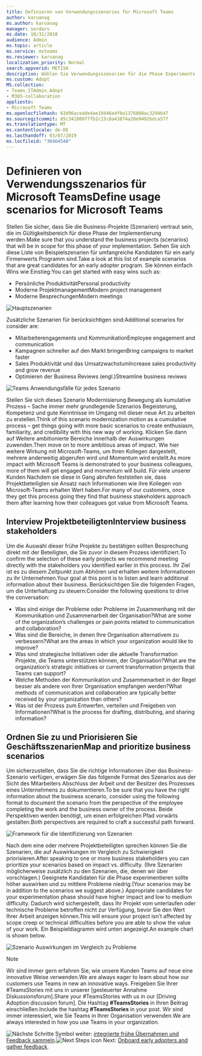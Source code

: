 ```yaml
---
title: Definieren von Verwendungsszenarios für Microsoft Teams
author: karuanag
ms.author: karuanag
manager: serdars
ms.date: 10/31/2018
audience: Admin
ms.topic: article
ms.service: msteams
ms.reviewer: karuanag
localization_priority: Normal
search.appverid: MET150
description: Wählen Sie Verwendungsszenarien für die Phase Experiments Ihrer Annahme Teams.
ms.custom: Adopt
MS.collection:
- Teams_ITAdmin_Adopt
- M365-collaboration
appliesto:
- Microsoft Teams
ms.openlocfilehash: 63d96ace4de4ae19446e4f0a1376088ac3294647
ms.sourcegitcommit: 85c34280977fb2c15c8a43874a20e9492bdca57f
ms.translationtype: MT
ms.contentlocale: de-DE
ms.lasthandoff: 03/07/2019
ms.locfileid: "30464548"
---
```

# <a name="define-usage-scenarios-for-microsoft-teams"></a><span data-ttu-id="f113e-103">Definieren von Verwendungsszenarios für Microsoft Teams</span><span class="sxs-lookup"><span data-stu-id="f113e-103">Define usage scenarios for Microsoft Teams</span></span>

<span data-ttu-id="f113e-104">Stellen Sie sicher, dass Sie die Business-Projekte (Szenarien) vertraut sein, die im Gültigkeitsbereich für diese Phase der Implementierung werden.</span><span class="sxs-lookup"><span data-stu-id="f113e-104">Make sure that you understand the business projects (scenarios) that will be in scope for this phase of your implementation.</span></span> <span data-ttu-id="f113e-105">Sehen Sie sich diese Liste von Beispielszenarien für umfangreiche Kandidaten für ein early Firmenwerts Programm sind.</span><span class="sxs-lookup"><span data-stu-id="f113e-105">Take a look at this list of example scenarios that are great candidates for an early adopter program.</span></span> <span data-ttu-id="f113e-106">Sie können einfach Wins wie Einstieg:</span><span class="sxs-lookup"><span data-stu-id="f113e-106">You can get started with easy wins such as:</span></span>

- <span data-ttu-id="f113e-107">Persönliche Produktivität</span><span class="sxs-lookup"><span data-stu-id="f113e-107">Personal productivity</span></span>
- <span data-ttu-id="f113e-108">Moderne Projektmanagement</span><span class="sxs-lookup"><span data-stu-id="f113e-108">Modern project management</span></span>
- <span data-ttu-id="f113e-109">Moderne Besprechungen</span><span class="sxs-lookup"><span data-stu-id="f113e-109">Modern meetings</span></span>

![Hauptszenarien](media/teams-adoption-modernizing-core-scenarios.png)

<span data-ttu-id="f113e-111">Zusätzliche Szenarien für berücksichtigen sind:</span><span class="sxs-lookup"><span data-stu-id="f113e-111">Additional scenarios for consider are:</span></span>

- <span data-ttu-id="f113e-112">Mitarbeiterengagements und Kommunikation</span><span class="sxs-lookup"><span data-stu-id="f113e-112">Employee engagement and communication</span></span>
- <span data-ttu-id="f113e-113">Kampagnen schneller auf den Markt bringen</span><span class="sxs-lookup"><span data-stu-id="f113e-113">Bring campaigns to market faster</span></span>
- <span data-ttu-id="f113e-114">Sales Produktivität und das Umsatzwachstum</span><span class="sxs-lookup"><span data-stu-id="f113e-114">Increase sales productivity and grow revenue</span></span>
- <span data-ttu-id="f113e-115">Optimieren der Business Reviews (engl.)</span><span class="sxs-lookup"><span data-stu-id="f113e-115">Streamline business reviews</span></span>

![Teams Anwendungsfälle für jedes Szenario](media/teams-adoption-use-cases.png)

<span data-ttu-id="f113e-117">Stellen Sie sich dieses Szenario Modernisierung Bewegung als kumulative Prozess – Sache immer mehr grundlegende Szenarios Begeisterung, Kompetenz und gute Kenntnisse im Umgang mit dieser neue Art zu arbeiten zu erstellen.</span><span class="sxs-lookup"><span data-stu-id="f113e-117">Think of this scenario modernization motion as a cumulative process – get things going with more basic scenarios to create enthusiasm, familiarity, and credibility with this new way of working.</span></span> <span data-ttu-id="f113e-118">Klicken Sie dann auf Weitere ambitionierte Bereiche innerhalb der Auswirkungen zuwenden.</span><span class="sxs-lookup"><span data-stu-id="f113e-118">Then move on to more ambitious areas of impact.</span></span> <span data-ttu-id="f113e-119">Wie hier weitere Wirkung mit Microsoft-Teams, um Ihren Kollegen dargestellt, mehrere anderweitig abgerufen wird und Momentum wird erstellt.</span><span class="sxs-lookup"><span data-stu-id="f113e-119">As more impact with Microsoft Teams is demonstrated to your business colleagues, more of them will get engaged and momentum will build.</span></span> <span data-ttu-id="f113e-120">Für viele unserer Kunden Nachdem sie diese in Gang abrufen feststellen sie, dass Projektbeteiligten sie Ansatz nach Informationen wie ihre Kollegen von Microsoft-Teams erhalten Wert haben.</span><span class="sxs-lookup"><span data-stu-id="f113e-120">For many of our customers, once they get this process going they find that business stakeholders approach them after learning how their colleagues got value from Microsoft Teams.</span></span>

## <a name="interview-business-stakeholders"></a><span data-ttu-id="f113e-121">Interview Projektbeteiligten</span><span class="sxs-lookup"><span data-stu-id="f113e-121">Interview business stakeholders</span></span>

<span data-ttu-id="f113e-122">Um die Auswahl dieser frühe Projekte zu bestätigen sollten Besprechung direkt mit der Beteiligten, die Sie zuvor in diesem Prozess identifiziert.</span><span class="sxs-lookup"><span data-stu-id="f113e-122">To confirm the selection of these early projects we recommend meeting directly with the stakeholders you identified earlier in this process.</span></span> <span data-ttu-id="f113e-123">Ihr Ziel ist es zu diesem Zeitpunkt zum Abhören und erhalten weitere Informationen zu ihr Unternehmen.</span><span class="sxs-lookup"><span data-stu-id="f113e-123">Your goal at this point is to listen and learn additional information about their business.</span></span> <span data-ttu-id="f113e-124">Berücksichtigen Sie die folgenden Fragen, um die Unterhaltung zu steuern:</span><span class="sxs-lookup"><span data-stu-id="f113e-124">Consider the following questions to drive the conversation:</span></span>

- <span data-ttu-id="f113e-125">Was sind einige der Probleme oder Probleme im Zusammenhang mit der Kommunikation und Zusammenarbeit der Organisation?</span><span class="sxs-lookup"><span data-stu-id="f113e-125">What are some of the organization’s challenges or pain points related to communication and collaboration?</span></span>
- <span data-ttu-id="f113e-126">Was sind die Bereiche, in denen Ihre Organisation alternativem zu verbessern?</span><span class="sxs-lookup"><span data-stu-id="f113e-126">What are the areas in which your organization would like to improve?</span></span>
- <span data-ttu-id="f113e-127">Was sind strategische Initiativen oder die aktuelle Transformation Projekte, die Teams unterstützen können, der Organisation?</span><span class="sxs-lookup"><span data-stu-id="f113e-127">What are the organization’s strategic initiatives or current transformation projects that Teams can support?</span></span>
- <span data-ttu-id="f113e-128">Welche Methoden der Kommunikation und Zusammenarbeit in der Regel besser als andere von Ihrer Organisation empfangen werden?</span><span class="sxs-lookup"><span data-stu-id="f113e-128">What methods of communication and collaboration are typically better received by your organization than others?</span></span>
- <span data-ttu-id="f113e-129">Was ist der Prozess zum Entwerfen, verteilen und Freigeben von Informationen?</span><span class="sxs-lookup"><span data-stu-id="f113e-129">What is the process for drafting, distributing, and sharing information?</span></span>

## <a name="map-and-prioritize-business-scenarios"></a><span data-ttu-id="f113e-130">Ordnen Sie zu und Priorisieren Sie Geschäftsszenarien</span><span class="sxs-lookup"><span data-stu-id="f113e-130">Map and prioritize business scenarios</span></span>

<span data-ttu-id="f113e-131">Um sicherzustellen, dass Sie die richtige Informationen über das Business-Szenario verfügen, erwägen Sie das folgende Format des Szenarios aus der Sicht des Mitarbeiters Abschluss der Arbeit und der Besitzer des Prozesses eines Unternehmens zu dokumentieren.</span><span class="sxs-lookup"><span data-stu-id="f113e-131">To be sure that you have the right information about the business scenario, consider using the following format to document the scenario from the perspective of the employee completing the work and the business owner of the process.</span></span> <span data-ttu-id="f113e-132">Beide Perspektiven werden benötigt, um einen erfolgreichen Pfad vorwärts gestalten.</span><span class="sxs-lookup"><span data-stu-id="f113e-132">Both perspectives are required to craft a successful path forward.</span></span>

![Framework für die Identifizierung von Szenarien](media/teams-adoption-identify-scenarios.png)

<span data-ttu-id="f113e-134">Nach dem eine oder mehrere Projektbeteiligten sprechen können Sie die Szenarien, die auf Auswirkungen im Vergleich zu Schwierigkeit priorisieren.</span><span class="sxs-lookup"><span data-stu-id="f113e-134">After speaking to one or more business stakeholders you can prioritize your scenarios based on impact vs. difficulty.</span></span> <span data-ttu-id="f113e-135">(Ihre Szenarien möglicherweise zusätzlich zu den Szenarien, die, denen wir über vorschlagen.) Geeignete Kandidaten für die Phase experimentieren sollte höher auswirken und zu mittlere Probleme niedrig.</span><span class="sxs-lookup"><span data-stu-id="f113e-135">(Your scenarios may be in addition to the scenarios we suggest above.) Appropriate candidates for your experimentation phase should have higher impact and low to medium difficulty.</span></span> <span data-ttu-id="f113e-136">Dadurch wird sichergestellt, dass Ihr Projekt vom unterlaufen oder technische Probleme betroffen nicht zur Verfügung, bevor Sie den Wert Ihrer Arbeit anzeigen können.</span><span class="sxs-lookup"><span data-stu-id="f113e-136">This will ensure your project isn't affected by scope creep or technical difficulties before you are able to show the value of your work.</span></span> <span data-ttu-id="f113e-137">Ein Beispieldiagramm wird unten angezeigt.</span><span class="sxs-lookup"><span data-stu-id="f113e-137">An example chart is shown below.</span></span>

![Szenario Auswirkungen im Vergleich zu Probleme](media/teams-adoption-impact-difficulty.png)

> [!Note]
> <span data-ttu-id="f113e-139">Wir sind immer gern erfahren Sie, wie unsere Kunden Teams auf neue eine innovative Weise verwenden.</span><span class="sxs-lookup"><span data-stu-id="f113e-139">We are always eager to learn about how our customers use Teams in new an innovative ways.</span></span> <span data-ttu-id="f113e-140">Freigeben Sie Ihrer #TeamsStories mit uns in unserer [gesteuerter Annahme Diskussionsforum].</span><span class="sxs-lookup"><span data-stu-id="f113e-140">Share your #TeamsStories with us in our [Driving Adoption discussion forum].</span></span> <span data-ttu-id="f113e-141">Die Hashtag **#TeamsStories** in Ihren Beitrag einschließen.</span><span class="sxs-lookup"><span data-stu-id="f113e-141">Include the hashtag **#TeamsStories** in your post.</span></span> <span data-ttu-id="f113e-142">Wir sind immer interessiert, wie Sie Teams in Ihrer Organisation verwenden.</span><span class="sxs-lookup"><span data-stu-id="f113e-142">We are always interested in how you use Teams in your organization.</span></span>

<span data-ttu-id="f113e-143">![Nächste Schritte Symbol](media/teams-adoption-next-icon.png) weiter: [integrierte frühe Übernahmen und Feedback sammeln](teams-adoption-onboard-early-adopters.md).</span><span class="sxs-lookup"><span data-stu-id="f113e-143">![Next Steps icon](media/teams-adoption-next-icon.png) Next: [Onboard early adopters and gather feedback](teams-adoption-onboard-early-adopters.md).</span></span>